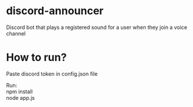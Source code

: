 # discord-announcer
Discord bot that plays a registered sound for a user when they join a voice channel

# How to run?
Paste discord token in config.json file

Run: <br/>
npm install <br/>
node app.js